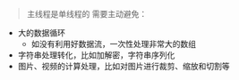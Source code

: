 > 主线程是单线程的
需要主动避免：
+ 大的数据循环
    + 如没有利用好数据流，一次性处理非常大的数组
+ 字符串处理转化，比如加解密，字符串序列化
+ 图片、视频的计算处理，比如对图片进行裁剪、缩放和切割等